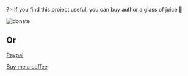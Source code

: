 ?> If you find this project useful, you can buy author a glass of juice :tropical_drink:

![donate](https://wpimg.wallstcn.com/bd273f0d-83a0-4ef2-92e1-9ac8ed3746b9.png)


## Or
[Paypal](https://www.paypal.me/panfree23)

[Buy me a coffee](https://www.buymeacoffee.com/Pan)
